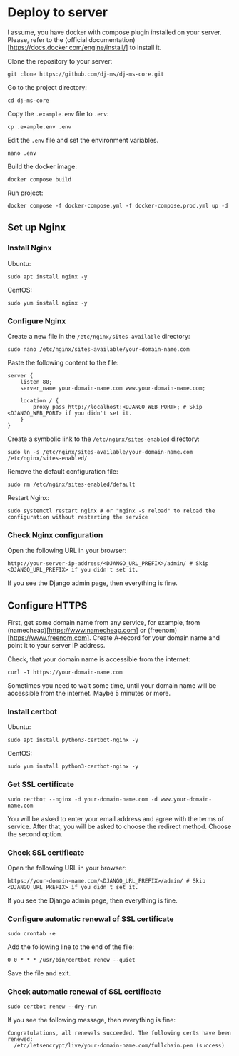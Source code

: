 # Deploy to server


I assume, you have docker with compose plugin installed on your server.
Please, refer to the (official documentation)[https://docs.docker.com/engine/install/] to install it.

Clone the repository to your server:
```shell
git clone https://github.com/dj-ms/dj-ms-core.git
```

Go to the project directory:
```shell
cd dj-ms-core
```

Copy the `.example.env` file to `.env`:
```shell
cp .example.env .env
```

Edit the `.env` file and set the environment variables.
```shell
nano .env
```

Build the docker image:
```shell
docker compose build
```

Run project:
```shell
docker compose -f docker-compose.yml -f docker-compose.prod.yml up -d
```


## Set up Nginx

### Install Nginx

Ubuntu:
```shell
sudo apt install nginx -y
```

CentOS:
```shell
sudo yum install nginx -y
```

### Configure Nginx

Create a new file in the `/etc/nginx/sites-available` directory:
```shell
sudo nano /etc/nginx/sites-available/your-domain-name.com
```

Paste the following content to the file:
```nginx
server {
    listen 80;
    server_name your-domain-name.com www.your-domain-name.com;

    location / {
        proxy_pass http://localhost:<DJANGO_WEB_PORT>; # Skip <DJANGO_WEB_PORT> if you didn't set it.
    }
}
```

Create a symbolic link to the `/etc/nginx/sites-enabled` directory:
```shell
sudo ln -s /etc/nginx/sites-available/your-domain-name.com /etc/nginx/sites-enabled/
```

Remove the default configuration file:
```shell
sudo rm /etc/nginx/sites-enabled/default
```

Restart Nginx:
```shell
sudo systemctl restart nginx # or "nginx -s reload" to reload the configuration without restarting the service
```

### Check Nginx configuration

Open the following URL in your browser:
```shell
http://your-server-ip-address/<DJANGO_URL_PREFIX>/admin/ # Skip <DJANGO_URL_PREFIX> if you didn't set it.
```

If you see the Django admin page, then everything is fine.


## Configure HTTPS

First, get some domain name from any service, for example, from (namecheap)[https://www.namecheap.com] or (freenom)[https://www.freenom.com].
Create A-record for your domain name and point it to your server IP address.

Check, that your domain name is accessible from the internet:
```shell
curl -I https://your-domain-name.com
```

Sometimes you need to wait some time, until your domain name will be accessible from the internet. Maybe 5 minutes or more.

### Install certbot

Ubuntu:
```shell
sudo apt install python3-certbot-nginx -y
```

CentOS:
```shell
sudo yum install python3-certbot-nginx -y
```

### Get SSL certificate

```shell
sudo certbot --nginx -d your-domain-name.com -d www.your-domain-name.com
```

You will be asked to enter your email address and agree with the terms of service.
After that, you will be asked to choose the redirect method. Choose the second option.

### Check SSL certificate

Open the following URL in your browser:
```shell
https://your-domain-name.com/<DJANGO_URL_PREFIX>/admin/ # Skip <DJANGO_URL_PREFIX> if you didn't set it.
```

If you see the Django admin page, then everything is fine.

### Configure automatic renewal of SSL certificate

```shell
sudo crontab -e
```

Add the following line to the end of the file:
```shell
0 0 * * * /usr/bin/certbot renew --quiet
```

Save the file and exit.

### Check automatic renewal of SSL certificate

```shell
sudo certbot renew --dry-run
```

If you see the following message, then everything is fine:
```shell
Congratulations, all renewals succeeded. The following certs have been renewed:
  /etc/letsencrypt/live/your-domain-name.com/fullchain.pem (success)
```

